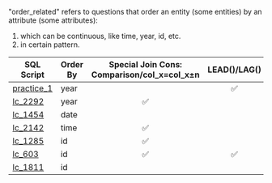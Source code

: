 "order_related" refers to questions that order an entity (some entities) by an attribute (some attributes):
1) which can be continuous, like time, year, id, etc.
2) in certain pattern.

| SQL Script  | Order By | Special Join Cons: Comparison/col_x=col_x±n | LEAD()/LAG() | ROW_NUM/RANK | SUM()OVER() |
| ----------- | ---- | :------------------: | :----------: | :----------: | :----------: |
| [practice_1](https://github.com/irenejiazhou/sql_manual/blob/main/order_related/practice_1_yoy_continuous_revenue_growth.sql)|year||✅||
| [lc_2292](https://github.com/irenejiazhou/sql_manual/blob/main/order_related/leetcode_Q2292_purchase_in_consecutive_years.sql)|year|✅|||
| [lc_1454](https://github.com/irenejiazhou/sql_manual/blob/main/order_related/leetcode_Q1454_retention_active_users.sql)|date|||✅|
| [lc_2142](https://github.com/irenejiazhou/sql_manual/blob/main/order_related/leetcode_Q2142_order_by_time.sql)|time|✅|||
| [lc_1285](https://github.com/irenejiazhou/sql_manual/blob/main/order_related/leetcode_Q1285_continuous_ranges.sql)|id|✅||✅|
| [lc_603](https://github.com/irenejiazhou/sql_manual/blob/main/order_related/leetcode_Q603_consecutive_ranges.sql)|id|✅|✅||
| [lc_1811](https://github.com/irenejiazhou/sql_manual/blob/main/order_related/leetcode_Q1811_medals_in_continuous_contests.sql)|id|||✅|
